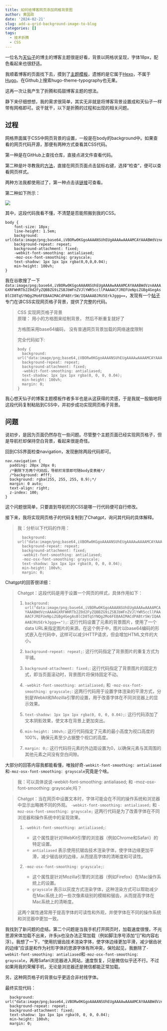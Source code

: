 ```yaml
---
title: 如何给博客网页添加网格背景图
author: 黄国政
date: '2024-02-21'
slug: add-a-grid-background-image-to-blog
categories: []
tags:
  - 技术折腾
  - CSS
---
```


<!--more-->

一位名为[天仙子](https://tianxianzi.me/)的博主的博客主题很是好看，背景以网格状呈现，字体18px，配色看起来也很舒适。

我顺着博客的页面找下去，摸到了[主题模板](https://github.com/SumiMakito/hexo-theme-typography)，遗憾的是它属于[Hexo](https://hexo.io/)，不属于[Hugo](https://gohugo.io/)。在Github上搜索hugo-theme-typography也无果。

这再一次让我产生了折腾和捣鼓博客主题的想法。

静下来仔细想想，我的需求很简单，其实无非就是将博客背景设置成和天仙子一样带有网格即可。说干就干，以下是折腾的过程和出现的相关问题。

## 过程

网格界面属于CSS中网页背景的设置，一般是在body的background中。如果查看的网页代码开源，那便有两种方式查看其CSS代码。

第一种是在GitHub上查找仓库，直接点进文件查看代码。

第二种是叶寻教我的[方法](https://github.com/residualsun1/Residualsun/issues/35)，直接在网页页面点击鼠标右键，选择“检查”，便可以查看网页样式。

两种方法我都使用过了，第一种点击该[链接](https://github.com/sumimakito/hexo-theme-typography/blob/master/raw/scss/style.scss)可查看。

第二种如下所示：

![](https://cdn.jsdelivr.net/gh/residualsun1/blog-static/images/2024/02/02-21-inspect.png)

其中，这段代码我看不懂，不清楚是否能照搬到我的CSS。

```
body {
    font-size: 18px;
    line-height: 1.5em;
    background: url(data:image/png;base64,iVBORw0KGgoAAAANSUhEUgAAAAwAAAAMCAYAAABWdVznAAAAGXRFWHRTb2Z0d2FyZQBBZG9iZSBJbWFnZVJlYWR5ccllPAAAACFJREFUeNpiZGBg4GegAsBlCD8TqSYNQg2Mo6FEBAAIMACdPABtrSW/IQAAAABJRU5ErkJggg==);
    background-repeat: repeat;
    background-attachment: fixed;
    -webkit-font-smoothing: antialiased;
    -moz-osx-font-smoothing: grayscale;
    text-shadow: 1px 1px 1px rgba(0,0,0,0.04);
    min-height: 100vh;
}
```

我在谷歌搜了一下`data:image/png;base64,iVBORw0KGgoAAAANSUhEUgAAAAwAAAAMCAYAAABWdVznAAAAGXRFWHRTb2Z0d2FyZQBBZG9iZSBJbWFnZVJlYWR5ccllPAAAACFJREFUeNpiZGBg4GegAsBlCD8TqSYNQg2Mo6FEBAAIMACdPABtrSW/IQAAAABJRU5ErkJggg==`，发现有一个[帖子](https://www.cnblogs.com/eqvpkbz/p/14421360.html)专门在讲CSS实现网页格子背景，提供了完整的代码。

> CSS 实现网页格子背景  
> 原理： 用小的方格图来绘制背景， 然后不断重复就好了
>
> 方格图采用base64编码， 没有普通网页背景加载的网络速度限制
>
> 完全代码如下:  
> ```  
> body {  
>   background: url("data:image/png;base64,iVBORw0KGgoAAAANSUhEUgAAAAwAAAAMCAYAAABWdVznAAAAGXRFWHRTb2Z0d2FyZQBBZG9iZSBJbWFnZVJlYWR5ccllPAAAACFJREFUeNpiZGBg4GegAsBlCD8TqSYNQg2Mo6FEBAAIMACdPABtrSW/IQAAAABJRU5ErkJggg==");  
>   background-repeat: repeat;  
>   background-attachment: fixed;  
>   -webkit-font-smoothing: antialiased;  
>   text-shadow: 1px 1px 1px rgba(0, 0, 0, 0.04);  
>   min-height: 100vh;  
>   margin: 0;  
> }  
> ```

我心想天仙子的博客主题模板作者多半也是从这获得的灵感，于是我就一股脑地将这段代码复制粘贴到CSS中，并初步成功实现网页格子背景。

## 问题

说初步，是因为页面仍然存在一些问题。尽管整个主题页面已经实现网页格子，但是导航栏却保持空白背景，看起来很是奇怪。

回到CSS界面检查navigation，发现删除两段代码即可。

```
nav.navigation {
  padding: 20px 20px 0;
  /*删除下方两个代码后，导航栏背景即可随body变表格*/
  /*background: #fff;
  background: rgba(255, 255, 255, 0.9);*/
  margin: 0 auto;
  text-align: right;
  z-index: 100;
}
```

这个问题很简单，只要直到导航栏的CSS是哪一行代码便可自行修改。

接下来，我将实现网页格子的代码复制到了Chatgpt，询问其代码的具体解释。

> 我：分析以下代码的作用：
> ```
>   background: url("data:image/png;base64,iVBORw0KGgoAAAANSUhEUgAAAAwAAAAMCAYAAABWdVznAAAAGXRFWHRTb2Z0d2FyZQBBZG9iZSBJbWFnZVJlYWR5ccllPAAAACFJREFUeNpiZGBg4GegAsBlCD8TqSYNQg2Mo6FEBAAIMACdPABtrSW/IQAAAABJRU5ErkJggg==");  
>   background-repeat: repeat;  
>   background-attachment: fixed;  
>   -webkit-font-smoothing: antialiased;  
>   -moz-osx-font-smoothing: grayscale;  
>   text-shadow: 1px 1px 1px rgba(0, 0, 0, 0.04);  
>   min-height: 100vh;  
>   margin: 0;
> ```

Chatgpt的回答很详细：

> Chatgpt：这段代码是用于设置一个网页的样式，具体作用如下：
>
> 1. `background: url("data:image/png;base64,iVBORw0KGgoAAAANSUhEUgAAAAwAAAAMCAYAAABWdVznAAAAGXRFWHRTb2Z0d2FyZQBBZG9iZSBJbWFnZVJlYWR5ccllPAAAACFJREFUeNpiZGBg4GegAsBlCD8TqSYNQg2Mo6FEBAAIMACdPABtrSW/IQAAAABJRU5ErkJggg==");`: 这行代码设置了元素的背景图片，使用了一个data URL来指定图片的来源。在这个例子中，图片以base64编码的形式嵌入在代码中，这样可以减少HTTP请求，但会增加HTML文件的大小。
>
> 2. `background-repeat: repeat;`: 这行代码指定了背景图片的重复方式为平铺。
>
> 3. `background-attachment: fixed;`: 这行代码指定了背景图片的固定方式，即当页面滚动时，背景图片将保持固定不动。
>
> 4. `-webkit-font-smoothing: antialiased;` 和 `-moz-osx-font-smoothing: grayscale;`: 这两行代码用于设置字体渲染的平滑方式，分别是Webkit和Mozilla引擎的设置，用于改善字体在不同浏览器上的显示效果。
>
> 5. `text-shadow: 1px 1px 1px rgba(0, 0, 0, 0.04);`: 这行代码添加了文本阴影效果，使文本在背景上更加突出。
>
> 6. `min-height: 100vh;`: 这行代码指定了元素的最小高度为视口高度的100%，确保元素至少占据整个视口的高度。
>
> 7. `margin: 0;`: 这行代码将元素的外边距设置为0，以确保元素与其周围的其他元素之间没有空白间隙。

大部分的回答内容我都能看懂，唯独好奇`-webkit-font-smoothing: antialiased`和`-moz-osx-font-smoothing: grayscale`究竟是个啥。

> 我：可以具体说说-webkit-font-smoothing: antialiased; 和 -moz-osx-font-smoothing: grayscale;吗？

> Chatgpt：当在网页中设置文本时，字体可能会在不同的操作系统和浏览器中显示出略微不同的外观。 `-webkit-font-smoothing: antialiased;` 和 `-moz-osx-font-smoothing: grayscale;` 这两行代码是为了改善字体在不同浏览器和操作系统中的呈现效果。
>
> 1. `-webkit-font-smoothing: antialiased;`:  
>    - 这个属性是针对WebKit引擎的浏览器（例如Chrome和Safari）的特定设置。  
>    - `antialiased` 表示使用抗锯齿技术渲染字体，使字体边缘更加平滑，减少锯齿状的边缘，从而提高字体的清晰度和可读性。
>
> 2. `-moz-osx-font-smoothing: grayscale;`:  
>    - 这个属性是针对Mozilla引擎的浏览器（例如Firefox）在Mac操作系统上的设置。  
>    - `grayscale` 表示以灰度方式渲染字体，这种渲染方式可以帮助减少在Mac系统上的一些次像素级别的模糊和锯齿，从而提高字体在Mac系统上的清晰度。
>
> 这两个属性通常用于提高字体的可读性和外观，并使字体在不同的操作系统和浏览器中更加一致。

我找到了新问题的症结。第二个问题是当我手机打开网页时，加载速度很慢，不光思源宋体加载不出来，许多js也没办法正常加载（例如脚注序号添加“[]”和内容右浮）。我想了一下，“使用抗锯齿技术渲染字体，使字体边缘更加平滑，减少锯齿状的边缘”应该是和作为衬形字体的思源字体有所冲突，保险起见，我删除了`-webkit-font-smoothing: antialiased`和`-moz-osx-font-smoothing: grayscale`，再用Safari浏览器进入网站，速度恢复，只是微信似乎还不行。不过如果用我的荣耀手机，无论是浏览器还是微信都能正常加载。

另，这种网页格子的背景似乎更适合非衬线字体。

最终实现代码：

```
  background: url("data:image/png;base64,iVBORw0KGgoAAAANSUhEUgAAAAwAAAAMCAYAAABWdVznAAAAGXRFWHRTb2Z0d2FyZQBBZG9iZSBJbWFnZVJlYWR5ccllPAAAACFJREFUeNpiZGBg4GegAsBlCD8TqSYNQg2Mo6FEBAAIMACdPABtrSW/IQAAAABJRU5ErkJggg==");
  background-repeat: repeat;
  background-attachment: fixed;
  text-shadow: 1px 1px 1px rgba(0, 0, 0, 0.04);
  min-height: 100vh;
  margin: 0;
```